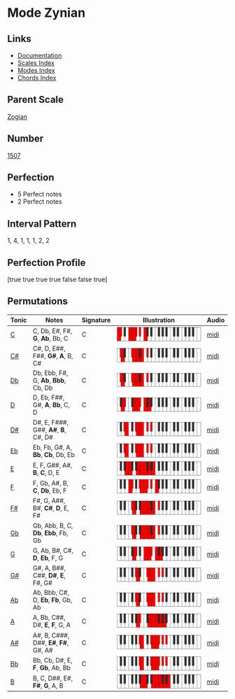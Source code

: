 # Mode Zynian

## Links

- [Documentation](index.md)
- [Scales Index](Scales.md)
- [Modes Index](Modes.md)
- [Chords Index](Chords.md)

## Parent Scale

[Zogian](ScaleZogian.md)

## Number

[1507](https://ianring.com/musictheory/scales/1507)

## Perfection

- 5 Perfect notes
- 2 Perfect notes

## Interval Pattern

1, 4, 1, 1, 1, 2, 2

## Perfection Profile

[true true true true false false true]

## Permutations

| Tonic | Notes | Signature | Illustration | Audio |
|-------|-------|-----------|--------------|-------|
| [C](ModeCNaturalZynian.md) | C, Db, E#, F#, **G**, **Ab**, Bb, C | C | ![CNaturalZynian](ModeCNaturalZynian.png) | [midi](https://github.com/edipermadi/music/blob/main/docs/ModeCNaturalZynian.mid?raw=true) |
| [C#](ModeCSharpZynian.md) | C#, D, E##, F##, **G#**, **A**, B, C# | C | ![CSharpZynian](ModeCSharpZynian.png) | [midi](https://github.com/edipermadi/music/blob/main/docs/ModeCSharpZynian.mid?raw=true) |
| [Db](ModeDFlatZynian.md) | Db, Ebb, F#, G, **Ab**, **Bbb**, Cb, Db | C | ![DFlatZynian](ModeDFlatZynian.png) | [midi](https://github.com/edipermadi/music/blob/main/docs/ModeDFlatZynian.mid?raw=true) |
| [D](ModeDNaturalZynian.md) | D, Eb, F##, G#, **A**, **Bb**, C, D | C | ![DNaturalZynian](ModeDNaturalZynian.png) | [midi](https://github.com/edipermadi/music/blob/main/docs/ModeDNaturalZynian.mid?raw=true) |
| [D#](ModeDSharpZynian.md) | D#, E, F###, G##, **A#**, **B**, C#, D# | C | ![DSharpZynian](ModeDSharpZynian.png) | [midi](https://github.com/edipermadi/music/blob/main/docs/ModeDSharpZynian.mid?raw=true) |
| [Eb](ModeEFlatZynian.md) | Eb, Fb, G#, A, **Bb**, **Cb**, Db, Eb | C | ![EFlatZynian](ModeEFlatZynian.png) | [midi](https://github.com/edipermadi/music/blob/main/docs/ModeEFlatZynian.mid?raw=true) |
| [E](ModeENaturalZynian.md) | E, F, G##, A#, **B**, **C**, D, E | C | ![ENaturalZynian](ModeENaturalZynian.png) | [midi](https://github.com/edipermadi/music/blob/main/docs/ModeENaturalZynian.mid?raw=true) |
| [F](ModeFNaturalZynian.md) | F, Gb, A#, B, **C**, **Db**, Eb, F | C | ![FNaturalZynian](ModeFNaturalZynian.png) | [midi](https://github.com/edipermadi/music/blob/main/docs/ModeFNaturalZynian.mid?raw=true) |
| [F#](ModeFSharpZynian.md) | F#, G, A##, B#, **C#**, **D**, E, F# | C | ![FSharpZynian](ModeFSharpZynian.png) | [midi](https://github.com/edipermadi/music/blob/main/docs/ModeFSharpZynian.mid?raw=true) |
| [Gb](ModeGFlatZynian.md) | Gb, Abb, B, C, **Db**, **Ebb**, Fb, Gb | C | ![GFlatZynian](ModeGFlatZynian.png) | [midi](https://github.com/edipermadi/music/blob/main/docs/ModeGFlatZynian.mid?raw=true) |
| [G](ModeGNaturalZynian.md) | G, Ab, B#, C#, **D**, **Eb**, F, G | C | ![GNaturalZynian](ModeGNaturalZynian.png) | [midi](https://github.com/edipermadi/music/blob/main/docs/ModeGNaturalZynian.mid?raw=true) |
| [G#](ModeGSharpZynian.md) | G#, A, B##, C##, **D#**, **E**, F#, G# | C | ![GSharpZynian](ModeGSharpZynian.png) | [midi](https://github.com/edipermadi/music/blob/main/docs/ModeGSharpZynian.mid?raw=true) |
| [Ab](ModeAFlatZynian.md) | Ab, Bbb, C#, D, **Eb**, **Fb**, Gb, Ab | C | ![AFlatZynian](ModeAFlatZynian.png) | [midi](https://github.com/edipermadi/music/blob/main/docs/ModeAFlatZynian.mid?raw=true) |
| [A](ModeANaturalZynian.md) | A, Bb, C##, D#, **E**, **F**, G, A | C | ![ANaturalZynian](ModeANaturalZynian.png) | [midi](https://github.com/edipermadi/music/blob/main/docs/ModeANaturalZynian.mid?raw=true) |
| [A#](ModeASharpZynian.md) | A#, B, C###, D##, **E#**, **F#**, G#, A# | C | ![ASharpZynian](ModeASharpZynian.png) | [midi](https://github.com/edipermadi/music/blob/main/docs/ModeASharpZynian.mid?raw=true) |
| [Bb](ModeBFlatZynian.md) | Bb, Cb, D#, E, **F**, **Gb**, Ab, Bb | C | ![BFlatZynian](ModeBFlatZynian.png) | [midi](https://github.com/edipermadi/music/blob/main/docs/ModeBFlatZynian.mid?raw=true) |
| [B](ModeBNaturalZynian.md) | B, C, D##, E#, **F#**, **G**, A, B | C | ![BNaturalZynian](ModeBNaturalZynian.png) | [midi](https://github.com/edipermadi/music/blob/main/docs/ModeBNaturalZynian.mid?raw=true) |
